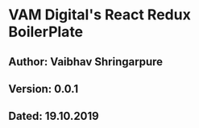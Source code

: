 # VAM Digital's React Redux BoilerPlate
## Author: Vaibhav Shringarpure
## Version: 0.0.1
## Dated: 19.10.2019